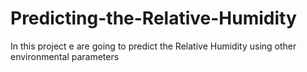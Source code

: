 # Predicting-the-Relative-Humidity
In this project e are going to predict the Relative Humidity using other environmental parameters
